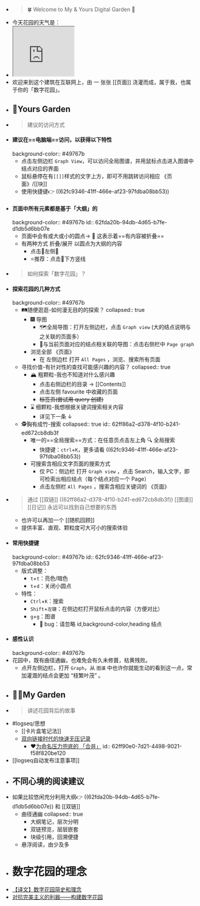 - >  🍀 Welcome to My & Yours Digital Garden 🌷
- 今天花园的天气是：
- <iframe src="https://notion.pet/view/index.html?q=d2fe6f20625684c30693e38225476a10.6842667962fb7a7e0e2a3bc434531740" width="160"height="130"></iframe>
- 欢迎来到这个建筑在互联网上，由 一 张张 [[页面]] 浇灌而成，属于我，也属于你的「数字花园」。
- ## 👋Yours Garden
- > 建议的访问方式
- #### 建议在==电脑端==访问，以获得以下特性
  background-color:: #49767b
	- 点击左侧边栏 `Graph View`，可以访问全局图谱，并用鼠标点击进入图谱中结点对应的界面
	- 鼠标悬停在有`[[]]`样式的文字上方，即可不用跳转访问相应 《页面》/[[块]]
	- 使用快捷键👉 ((62fc9346-41ff-466e-af23-97fdba08bb53))
- #### 页面中所有元素都是基于「大纲」的
  background-color:: #49767b
  id:: 62fda20b-94db-4d65-b7fe-d1db5d6bb07e
	- 页面中会有或大或小的圆点→ 🔘 这表示着==有内容被折叠==
	- 有两种方式 折叠/展开 以圆点为大纲的内容
		- 点击🔘左侧🔽
		- ⭐推荐：点击🔘下方竖线
- > 如何探索「数字花园」？
- #### 探索花园的几种方式
  background-color:: #49767b
	- 🛤️随便逛逛-如何漫无目的的探索？
	  collapsed:: true
		- 🎆 导图
			- 🗺️全局导图：打开左侧边栏，点击  `Graph view`  (大的结点说明与之关联的页面多）
			- 🔗与当前页面对应的结点相关联的导图：点击右侧栏中  `Page graph`
		- 浏览全部 《页面》
			- 在 左侧边栏 打开  `All Pages` ，浏览、搜索所有页面
	- 寻找价值-有针对性的查找可能感兴趣的内容？
	  collapsed:: true
		- 🏔️ 粗颗粒-我也不知道对什么感兴趣
			- 点击右侧边栏的目录 →  [[Contents]]
			- 点击左侧 favourite 中收藏的页面
			- ~~标签页(尝试用 query 创建)~~
		- ⌛ 细颗粒-我想根据关键词搜索相关内容
			- 详见下一条 ↓
	- 🕵️胸有成竹-搜索
	  collapsed:: true
	  id:: 62ff86a2-d378-4f10-b241-ed672cb8db3f
		- 唯一的==全局搜索==方式：在任意页点击左上角 🔍 全局搜索
			- 快捷键：`ctrl`+`K`，更多请看 ((62fc9346-41ff-466e-af23-97fdba08bb53))
		- 可搜索含相应文字页面的搜索方式
			- 仅 PC：侧边栏 打开  `Graph view`  ，点击 Search，输入文字，即可检索出相应结点（每个结点对应一个 Page）
			- 点击左侧栏  `All Pages`  ，搜索含相应关键词的 《页面》
- > 通过 [[双链]] ((62ff86a2-d378-4f10-b241-ed672cb8db3f)) [[图谱]]  [[日记]] 永远可以找到自己想要的东西
	- 也许可以再加一个 [[随机回顾]]
	- 提供丰富、直观、颗粒度可大可小的搜索体验
- #### 常用快捷键
  background-color:: #49767b
  id:: 62fc9346-41ff-466e-af23-97fdba08bb53
	- 版式调整：
		- `t`+`t`：亮色/暗色
		- `t`+`d`：关闭小圆点
	- 特性：
		- `Ctrl`+`K`：搜索
		- `Shift`+`左键`：在侧边栏打开鼠标点击的内容（方便对比）
		- `g`+`g`：图谱
			- 🐛 bug：请忽略 id,background-color,heading  结点
- #### 感性认识
  background-color:: #49767b
- 花园中，既有曲径通幽，也难免会有久未修葺，枯黄残败。
	- 点开左侧边栏，打开 `Graph`，从 `图谱` 中也许你就能生动的看到这一点，常加灌溉的结点会更加 “枝繁叶茂” 。
- ## 👨‍🔧My Garden
- > 讲述花园背后的故事
- #logseq/思想
	- [[卡片盒笔记法]]
	- [双向链接时代的快速无压记录](https://www.yuque.com/deerain/gannbs/ffqk2e)
		- ❤[为命名压力兜底的 「合并」](https://www.yuque.com/deerain/gannbs/ffqk2e#comment-24793351)
		  id:: 62ff90e0-7d21-4498-9021-f58f820be120
- [[logseq自动发布注意事项]]
- ## 不同心境的阅读建议
- 如果比较悠闲充分利用大纲👉 ((62fda20b-94db-4d65-b7fe-d1db5d6bb07e)) 和 [[双链]]
	- 曲径通幽
	  collapsed:: true
		- 大纲笔记，层次分明
		- 双链预览，层层嵌套
		- 块级引用，回溯便捷
	- 悬浮阅读，由少及多
- # 数字花园的理念
- [【译文】数字花园简史和理念](https://mp.weixin.qq.com/s/cs2fR-vxpC-OIKxL07x_Aw)
- [对抗完美主义的利器——构建数字花园](https://fat-garage.com/build-digital-garden/)